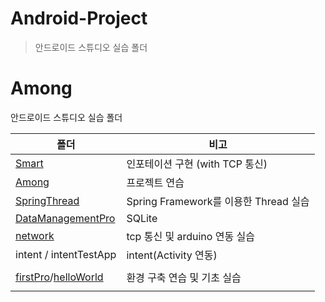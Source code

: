# Android-Project

> 안드로이드 스튜디오 실습 폴더



Among
=======
안드로이드 스튜디오 실습 폴더

| 폴더                                              | 비고                                  |
| ------------------------------------------------- | ------------------------------------- |
| [Smart](./smart)                                  | 인포테이션 구현 (with TCP 통신)       |
| [Among](./Among)                                  | 프로젝트 연습                         |
| [SpringThread](./SpringThread)                    | Spring Framework를 이용한 Thread 실습 |
| [DataManagementPro](./DataManagementPro)          | SQLite                                |
| [network](./network)                              | tcp 통신 및 arduino 연동 실습         |
| intent / intentTestApp                            | intent(Activity 연동)                 |
|                                                   |                                       |
| [firstPro](./firstPro)/[helloWorld](./helloWorld) | 환경 구축 연습 및 기초 실습           |
|                                                   |                                       |
